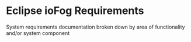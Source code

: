 # Eclipse ioFog Requirements
System requirements documentation broken down by area of functionality and/or system component
